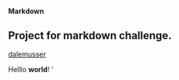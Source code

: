 #### Markdown
## Project for markdown challenge.

[dalemusser](https://dalemusser.com)

Helllo **world**!
'
